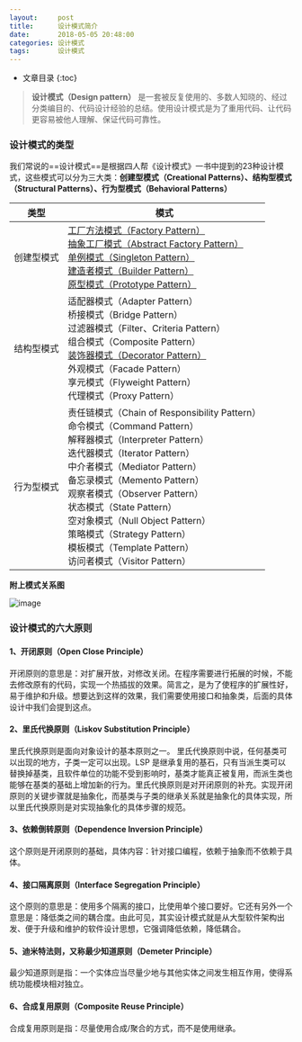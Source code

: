 ```yaml
---
layout:     post
title:      设计模式简介
date:       2018-05-05 20:48:00
categories: 设计模式
tags:       设计模式
---
```


* 文章目录
{:toc}

> **设计模式（Design pattern）** 是一套被反复使用的、多数人知晓的、经过分类编目的、代码设计经验的总结。使用设计模式是为了重用代码、让代码更容易被他人理解、保证代码可靠性。



### 设计模式的类型

我们常说的==设计模式==是根据四人帮《设计模式》一书中提到的23种设计模式，这些模式可以分为三大类：**创建型模式（Creational Patterns）、结构型模式（Structural Patterns）、行为型模式（Behavioral Patterns）**


类型 | 模式
---|---
创建型模式 | [工厂方法模式（Factory Pattern）](https://yaokuan.github.io/2018/05/11/Factory-Function-Pattern/)<br>[抽象工厂模式（Abstract Factory Pattern）](https://yaokuan.github.io/2018/05/11/Abstract-Factory-Pattern/)<br>[单例模式（Singleton Pattern）](https://yaokuan.github.io/2018/05/06/Singleton-Pattern/)<br>[建造者模式（Builder Pattern）](https://yaokuan.github.io/2018/05/12/Builder-Design-Pattern/)<br>[原型模式（Prototype Pattern）](https://yaokuan.github.io/2018/05/13/Prototype-Design-Patern/)
结构型模式 | 适配器模式（Adapter Pattern）<br>桥接模式（Bridge Pattern）<br>过滤器模式（Filter、Criteria Pattern）<br>组合模式（Composite Pattern）<br>[装饰器模式（Decorator Pattern）](https://yaokuan.github.io/2018/05/01/decorate-design-pattern/)<br>外观模式（Facade Pattern）<br>享元模式（Flyweight Pattern）<br>代理模式（Proxy Pattern）
行为型模式 | 责任链模式（Chain of Responsibility Pattern）<br>命令模式（Command Pattern）<br>解释器模式（Interpreter Pattern）<br>迭代器模式（Iterator Pattern）<br>中介者模式（Mediator Pattern）<br>备忘录模式（Memento Pattern）<br>观察者模式（Observer Pattern）<br>状态模式（State Pattern）<br>空对象模式（Null Object Pattern）<br>策略模式（Strategy Pattern）<br>模板模式（Template Pattern）<br>访问者模式（Visitor Pattern）

**附上模式关系图**

![image](http://oc26wuqdw.bkt.clouddn.com/2018/5/designPattern/design-pattern-relations.jpg)

### 设计模式的六大原则
#### 1、开闭原则（Open Close Principle）

开闭原则的意思是：对扩展开放，对修改关闭。在程序需要进行拓展的时候，不能去修改原有的代码，实现一个热插拔的效果。简言之，是为了使程序的扩展性好，易于维护和升级。想要达到这样的效果，我们需要使用接口和抽象类，后面的具体设计中我们会提到这点。

#### 2、里氏代换原则（Liskov Substitution Principle）

里氏代换原则是面向对象设计的基本原则之一。 里氏代换原则中说，任何基类可以出现的地方，子类一定可以出现。LSP 是继承复用的基石，只有当派生类可以替换掉基类，且软件单位的功能不受到影响时，基类才能真正被复用，而派生类也能够在基类的基础上增加新的行为。里氏代换原则是对开闭原则的补充。实现开闭原则的关键步骤就是抽象化，而基类与子类的继承关系就是抽象化的具体实现，所以里氏代换原则是对实现抽象化的具体步骤的规范。

#### 3、依赖倒转原则（Dependence Inversion Principle）

这个原则是开闭原则的基础，具体内容：针对接口编程，依赖于抽象而不依赖于具体。

#### 4、接口隔离原则（Interface Segregation Principle）

这个原则的意思是：使用多个隔离的接口，比使用单个接口要好。它还有另外一个意思是：降低类之间的耦合度。由此可见，其实设计模式就是从大型软件架构出发、便于升级和维护的软件设计思想，它强调降低依赖，降低耦合。

#### 5、迪米特法则，又称最少知道原则（Demeter Principle）

最少知道原则是指：一个实体应当尽量少地与其他实体之间发生相互作用，使得系统功能模块相对独立。

#### 6、合成复用原则（Composite Reuse Principle）

合成复用原则是指：尽量使用合成/聚合的方式，而不是使用继承。
